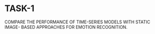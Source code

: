 # TASK-1
COMPARE THE PERFORMANCE OF TIME-SERIES MODELS  WITH STATIC IMAGE- BASED APPROACHES FOR EMOTION  RECOGNITION.
